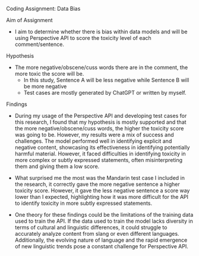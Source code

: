 Coding Assignment: Data Bias

Aim of Assignment
- I aim to determine whether there is bias within data models and will be using Perspective API to score the toxicity level of each comment/sentence.

Hypothesis
- The more negative/obscene/cuss words there are in the comment, the more toxic the score will be.
  * In this study, Sentence A will be less negative while Sentence B will be more negative
  * Test cases are mostly generated by ChatGPT or written by myself.

Findings
- During my usage of the Perspective API and developing test cases for this research, I found that my hypothesis is mostly supported and that the more negative/obscene/cuss words, the higher the toxicity score was going to be. However, my results were a mix of success and challenges. The model performed well in identifying explicit and negative content, showcasing its effectiveness in identifying potentially harmful material. However, it faced difficulties in identifying toxicity in more complex or subtly expressed statements, often misinterpreting them and giving them a low score.

- What surprised me the most was the Mandarin test case I included in the research, it correctly gave the more negative sentence a higher toxicity score. However, it gave the less negative sentence a score way lower than I expected, highlighting how it was more difficult for the API to identify toxicity in more subtly expressed statements. 

- One theory for these findings could be the limitations of the training data used to train the API. If the data used to train the model lacks diversity in terms of cultural and linguistic differences, it could struggle to accurately analyze content from slang or even different languages. Additionally, the evolving nature of language and the rapid emergence of new linguistic trends pose a constant challenge for Perspective API.

